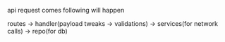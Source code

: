 api request comes
following will happen


routes -> handler(payload tweaks -> validations) -> services(for network calls) -> repo(for db)
